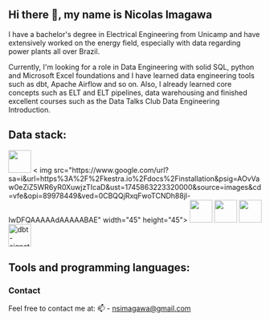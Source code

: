 ## Hi there 👋, my name is Nicolas Imagawa

I have a bachelor's degree in Electrical Engineering from Unicamp and have extensively worked on the energy field, especially with data regarding power plants all over Brazil.

Currently, I'm looking for a role in Data Engineering with solid SQL, python and Microsoft Excel foundations and I have learned data engineering tools such as dbt, Apache Airflow and so on. Also, I already learned core concepts such as ELT and ELT pipelines, data warehousing and finished excellent courses such as the Data Talks Club Data Engineering Introduction.

## Data stack:

<img src="https://cdn.jsdelivr.net/gh/devicons/devicon@latest/icons/apacheairflow/apacheairflow-original-wordmark.svg" width="45" height="45" />
< img src="https://www.google.com/url?sa=i&url=https%3A%2F%2Fkestra.io%2Fdocs%2Finstallation&psig=AOvVaw0eZiZ5WR6yR0XuwjzTIcaD&ust=1745863223320000&source=images&cd=vfe&opi=89978449&ved=0CBQQjRxqFwoTCNDh88jl-IwDFQAAAAAdAAAAABAE" width="45" height="45">
<img src="https://cdn.jsdelivr.net/gh/devicons/devicon@latest/icons/mysql/mysql-original-wordmark.svg" width="45" height="45" />
<img src="https://cdn.jsdelivr.net/gh/devicons/devicon@latest/icons/postgresql/postgresql-plain-wordmark.svg" width="45" height="45" />
<img src="https://cdn.jsdelivr.net/gh/devicons/devicon@latest/icons/googlecloud/googlecloud-original-wordmark.svg" width="45" height="45" />
<img alt="dbt-signature_tm" src="https://github.com/user-attachments/assets/ea2f19e2-39ad-4445-a7f3-468e874e97e0" width="45" height="45" />

## Tools and programming languages:


### Contact
Feel free to contact me at:
📫 - nsimagawa@gmail.com

<!--
**NicolasImagawa/NicolasImagawa** is a ✨ _special_ ✨ repository because its `README.md` (this file) appears on your GitHub profile.

Here are some ideas to get you started:

- 🔭 I’m currently working on ...
- 🌱 I’m currently learning ...
- 👯 I’m looking to collaborate on ...
- 🤔 I’m looking for help with ...
- 💬 Ask me about ...
- 📫 How to reach me: ...
- 😄 Pronouns: ...
- ⚡ Fun fact: ...
-->
